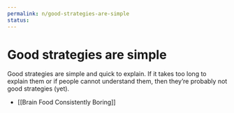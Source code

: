 ```yaml
---
permalink: n/good-strategies-are-simple
status: 
---
```

# Good strategies are simple

Good strategies are simple and quick to explain. If it takes too long to explain them or if people cannot understand them, then they’re probably not good strategies (yet).

- [[Brain Food Consistently Boring]]
